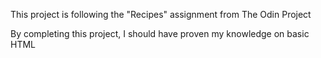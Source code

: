 This project is following the "Recipes" assignment from The Odin Project

By completing this project, I should have proven my knowledge on basic HTML